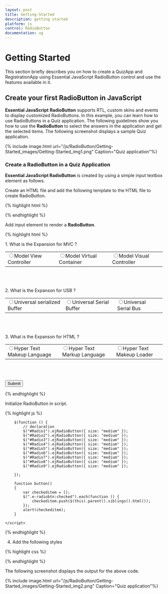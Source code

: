 ```yaml
---
layout: post
title: Getting-Started
description: getting started
platform: js
control: RadioButton
documentation: ug
---
```


# Getting Started

This section briefly describes you on how to create a QuizApp and RegistrationApp using Essential JavaScript RadioButton control and use the features available in it.

## Create your first RadioButton in JavaScript

**Essential JavaScript** **RadioButton** supports RTL, custom skins and events to display customized RadioButtons. In this example, you can learn how to use RadioButtons in a Quiz application. The following guidelines show you how to use the **RadioButton** to select the answers in the application and get the selected items. The following screenshot displays a sample Quiz application.


{% include image.html url="/js/RadioButton/Getting-Started_images/Getting-Started_img1.png" Caption="Quiz application"%}

### Create a RadioButton in a Quiz Application

**Essential JavaScript RadioButton** is created by using a simple input textbox element as follows.

Create an HTML file and add the following template to the HTML file to create RadioButton.

{% highlight html %}

<html>
<head>
<meta name="viewport" content="width=device-width, initial-scale=1.0" charset="utf-8"  />
      <!-- Style sheet for default theme (flat azure) -->
    <link href="http://cdn.syncfusion.com/13.1.0.21/js/web/flat-azure/ej.web.all.min.css"rel="stylesheet"/>
    <!--Scripts-->
    <script src="http://cdn.syncfusion.com/js/assets/external/jquery-1.10.2.min.js"></script>
    <script src="http://cdn.syncfusion.com/js/assets/external/jquery.globalize.min.js"> </script>
    <script src="http://cdn.syncfusion.com/js/assets/external/jquery.easing.1.3.min.js"> </script>
    <script src="http://cdn.syncfusion.com/13.1.0.21/js/web/ej.web.all.min.js"></script>
    <!--Add custom scripts here -->
</head>
<body>
    <!-- add RadioButton element here --> 
</body>
</html>

{% endhighlight %}

Add input element to render a **RadioButton**.


{% highlight html %}
   <div>
        1. What is the Expansion for MVC ? <br />
        <table>
            <tr>
                <td >
                    <input type="radio" name="small1" id="Radio1" /><label for="Radio1" >Model View Controller</label></td>
                <td  colspan="2">
                    <input type="radio" name="small1" id="Radio2" /><label for="Radio2" >Model Virtual Container</label></td>
                <td colspan="2">
                    <input type="radio" name="small1" id="Radio3" /><label for="Radio3" >Model Visual Controller</label></td>
            </tr>
        </table>
        <br><br><br>
        2.  What is the Expanson for USB ?<br />
        <table>
            <tr>
                <td >
                    <input type="radio" name="small2" id="Radio4" /><label for="Radio4" >Universal serialized Buffer</label></td>
                <td>
                    <input type="radio" name="small2" id="Radio5" /><label for="Radio5" >Universal Serial Buffer</label></td>
                <td>
                    <input type="radio" name="small2" id="Radio6" /><label for="Radio6" >Universal Serial Bus</label></td>
            </tr>
        </table>
        <br><br><br>
        3.   What is the Expanson for HTML ?<br />
        <table>
            <tr>
                <td>
                    <input type="radio" name="small3" id="Radio7" /><label for="Radio7" >Hyper Text Makeup Language</label></td>
                <td>
                    <input type="radio" name="small3" id="Radio8" /><label for="Radio8" >Hyper Text Markup Language</label></td>
                <td>
                    <input type="radio" name="small3" id="Radio9" /><label for="Radio9" >Hyper Text Makeup Loader</label></td>
            </tr>
        </table>
        <br><br><br>
       <button id="submitid" onclick="button()">Submit</button>
   </div>
   
{% endhighlight %}



Initialize RadioButton in script.



{% highlight js %}


        $(function () {
            // declaration
            $("#Radio1").ejRadioButton({ size: "medium" });
            $("#Radio2").ejRadioButton({ size: "medium" });
            $("#Radio3").ejRadioButton({ size: "medium" });
            $("#Radio4").ejRadioButton({ size: "medium" });
            $("#Radio5").ejRadioButton({ size: "medium" });
            $("#Radio6").ejRadioButton({ size: "medium" });
            $("#Radio7").ejRadioButton({ size: "medium" });
            $("#Radio8").ejRadioButton({ size: "medium" });
            $("#Radio9").ejRadioButton({ size: "medium" });

        });

        function button()
        {
            var checkeditem = [];
            $(".e-radiobtn:checked").each(function () {
                checkeditem.push($(this).parent().siblings().html());
            });
            alert(checkeditem);
        }

    </script>


{% endhighlight %}



4. Add the following styles


{% highlight css %}

<style>
    html, body {
        width: 100%;
        margin: 0;
    }

    .frame {
        width: 80%;
    }
</style>


{% endhighlight %}


The following screenshot displays the output for the above code.



{% include image.html url="/js/RadioButton/Getting-Started_images/Getting-Started_img2.png" Caption="Quiz application"%}

